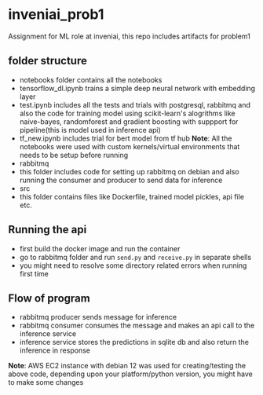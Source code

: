 # inveniai_prob1
Assignment for ML role at inveniai, this repo includes artifacts for problem1


## folder structure
- notebooks folder contains all the notebooks
 - tensorflow_dl.ipynb trains a simple deep neural network with embedding layer
 - test.ipynb includes all the tests and trials with postgresql, rabbitmq and also the code for training model using scikit-learn's alogrithms like naive-bayes, randomforest and gradient boosting with suppport for pipeline(this is model used in inference api)
 - tf_new.ipynb includes trial for bert model from tf hub
**Note**: All the notebooks were used with custom kernels/virtual environments that needs to be setup before running
- rabbitmq
 - this folder includes code for setting up rabbitmq on debian and also running the consumer and producer to send data for inference
- src
 - this folder contains files like Dockerfile, trained model pickles, api file etc.

## Running the api
- first build the docker image and run the container
- go to rabbitmq folder and run `send.py` and  `receive.py` in separate shells
- you might need to resolve some directory related errors when running first time

## Flow of program
- rabbitmq producer sends message for inference
- rabbitmq consumer consumes the message and makes an api call to the inference service
- inference service stores the predictions in sqlite db and also return the inference in response

**Note**: AWS EC2 instance with debian 12 was used for creating/testing the above code, depending upon your platform/python version, you might have to make some changes